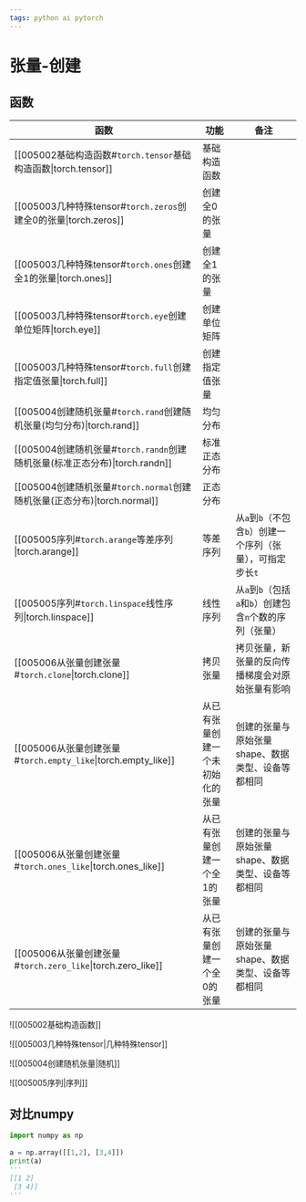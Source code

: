 ```yaml
---
tags: python ai pytorch 
---
```

# 张量-创建

## 函数

| 函数                                                        | 功能               | 备注                                  |
| --------------------------------------------------------- | ---------------- | ----------------------------------- |
| [[005002基础构造函数#`torch.tensor`基础构造函数\|torch.tensor]]       | 基础构造函数           |                                     |
| [[005003几种特殊tensor#`torch.zeros`创建全0的张量\|torch.zeros]]    | 创建全0的张量          |                                     |
| [[005003几种特殊tensor#`torch.ones`创建全1的张量\|torch.ones]]      | 创建全1的张量          |                                     |
| [[005003几种特殊tensor#`torch.eye`创建单位矩阵\|torch.eye]]         | 创建单位矩阵           |                                     |
| [[005003几种特殊tensor#`torch.full`创建指定值张量\|torch.full]]      | 创建指定值张量          |                                     |
| [[005004创建随机张量#`torch.rand`创建随机张量(均匀分布)\|torch.rand]]     | 均匀分布             |                                     |
| [[005004创建随机张量#`torch.randn`创建随机张量(标准正态分布)\|torch.randn]] | 标准正态分布           |                                     |
| [[005004创建随机张量#`torch.normal`创建随机张量(正态分布)\|torch.normal]] | 正态分布             |                                     |
| [[005005序列#`torch.arange`等差序列<br>\|torch.arange]]         | 等差序列             | 从`a`到`b`（不包含`b`）创建一个序列（张量），可指定步长`t` |
| [[005005序列#`torch.linspace`线性序列\|torch.linspace]]         | 线性序列             | 从`a`到`b`（包括`a`和`b`）创建包含`n`个数的序列（张量） |
| [[005006从张量创建张量#`torch.clone`\|torch.clone]]              | 拷贝张量             | 拷贝张量，新张量的反向传播梯度会对原始张量有影响            |
| [[005006从张量创建张量#`torch.empty_like`\|torch.empty_like]]    | 从已有张量创建一个未初始化的张量 | 创建的张量与原始张量shape、数据类型、设备等都相同         |
| [[005006从张量创建张量#`torch.ones_like`\|torch.ones_like]]      | 从已有张量创建一个全1的张量   | 创建的张量与原始张量shape、数据类型、设备等都相同         |
| [[005006从张量创建张量#`torch.zero_like`\|torch.zero_like]]      | 从已有张量创建一个全0的张量   | 创建的张量与原始张量shape、数据类型、设备等都相同         |


![[005002基础构造函数]]

![[005003几种特殊tensor|几种特殊tensor]]

![[005004创建随机张量|随机]]

![[005005序列|序列]]


## 对比numpy

```python
import numpy as np
  
a = np.array([[1,2], [3,4]])
print(a)
'''
[[1 2]
 [3 4]]
'''
```


